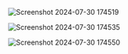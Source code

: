 ![Screenshot 2024-07-30 174519](https://github.com/user-attachments/assets/3841702e-07a3-48e6-b3f1-a1bdaf24f675)

![Screenshot 2024-07-30 174535](https://github.com/user-attachments/assets/d2a03001-b590-4b7b-a4b9-0a14b707d6c3)

![Screenshot 2024-07-30 174550](https://github.com/user-attachments/assets/4ee9805f-22c4-41f5-afa1-4fc2e2dcd58e)
